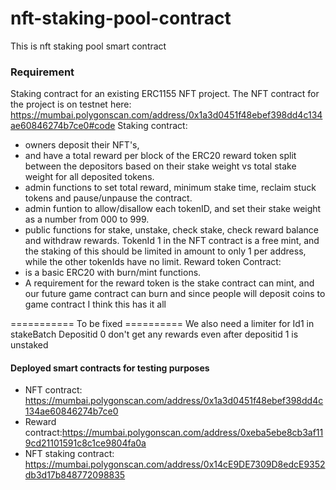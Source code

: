# nft-staking-pool-contract
This is nft staking pool smart contract


### Requirement
Staking contract for an existing ERC1155 NFT project.
The NFT contract for the project is on testnet here: https://mumbai.polygonscan.com/address/0x1a3d0451f48ebef398dd4c134ae60846274b7ce0#code
Staking contract:
- owners deposit their NFT's, 
- and have a total reward per block of the ERC20 reward token split between the depositors based on their stake weight vs total stake weight for all deposited tokens.
- admin functions to set total reward, minimum stake time, reclaim stuck tokens and pause/unpause the contract.
- admin funtion to allow/disallow each tokenID, and set their stake weight as a number from 000 to 999.
- public functions for stake, unstake, check stake, check reward balance and withdraw rewards.
TokenId 1 in the NFT contract is a free mint, and the staking of this should be limited in amount to only 1 per address, while the other tokenIds have no limit.
Reward token Contract:
- is a basic ERC20 with burn/mint functions.
- A requirement for the reward token is the stake contract can mint, and our future game contract can burn
and since people will deposit coins to game contract I think this has it all

=========== To be fixed ==========
We also need a limiter for Id1 in stakeBatch
Depositid 0 don't get any rewards even after depositid 1 is unstaked

#### Deployed smart contracts for testing purposes
- NFT contract: https://mumbai.polygonscan.com/address/0x1a3d0451f48ebef398dd4c134ae60846274b7ce0
- Reward contract:https://mumbai.polygonscan.com/address/0xeba5ebe8cb3af119cd21101591c8c1ce9804fa0a
- NFT staking contract: https://mumbai.polygonscan.com/address/0x14cE9DE7309D8edcE9352db3d17b848772098835